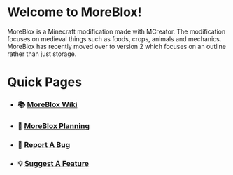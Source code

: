 # Welcome to MoreBlox!
MoreBlox is a Minecraft modification made with MCreator. The modification focuses on medieval things such as foods, crops, animals and mechanics. MoreBlox has recently moved over to version 2 which focuses on an outline rather than just storage.

# Quick Pages
- ### 📚 [MoreBlox Wiki](https://github.com/northwesttrees-gaming/MoreBlox/wiki)
- ### 🧪 [MoreBlox Planning](https://github.com/orgs/northwesttrees-gaming/projects/13)
- ### 🐞 [Report A Bug](https://github.com/northwesttrees-gaming/MoreBlox/issues/new)
- ### 💡 [Suggest A Feature](https://github.com/northwesttrees-gaming/MoreBlox/issues/new)
